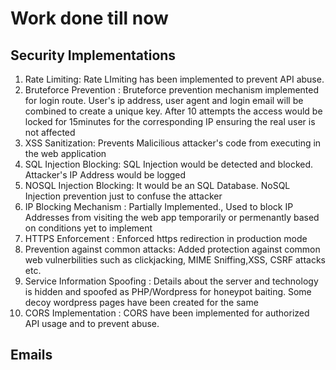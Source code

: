 # Work done till now

## Security Implementations

1. Rate Limiting: Rate LImiting has been implemented to prevent API abuse.
2. Bruteforce Prevention : Bruteforce prevention mechanism implemented for login route. User's ip address, user agent and login email will be combined to create a unique key. After 10 attempts the access would be locked for 15minutes for the corresponding IP ensuring the real user is not affected
3. XSS Sanitization: Prevents Malicilious attacker's code from executing in the web application
4. SQL Injection Blocking: SQL Injection would be detected and blocked. Attacker's IP Address would be logged
5. NOSQL Injection Blocking: It would be an SQL Database. NoSQL Injection prevention just to confuse the attacker
6. IP Blocking Mechanism : Partially Implemented., Used to block IP Addresses from visiting the web app temporarily or permenantly based on conditions yet to implement
7. HTTPS Enforcement : Enforced https redirection in production mode
8. Prevention against common attacks: Added protection against common web vulnerbilities such as clickjacking, MIME Sniffing,XSS, CSRF attacks etc.
9. Service Information Spoofing : Details about the server and technology is hidden and spoofed as PHP/Wordpress for honeypot baiting. Some decoy wordpress pages have been created for the same
10. CORS Implementation : CORS have been implemented for authorized API usage and to prevent abuse.

## Emails

   
